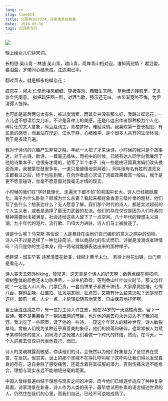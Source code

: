 ```yaml
---
lang: cn
slug: time024
title: 光阴典当行024：诗家清景在新春
date:  2016-05-16
tags: 光阴典当行
---
```

<!-- more -->
![](http://oouh9u8nz.bkt.gdipper.com//time024.jpg)

晚上给女儿们读宋词。

长相思·吴山青 - 林逋
吴山青，越山青，两岸青山相对迎，谁知离别情？
君泪盈，妾泪盈，罗带同心结未成，江边潮已平。

翻过页去，就是柳永的蝶恋花：

蝶恋花 - 柳永
伫倚危楼风细细，望极春愁，黯黯生天际。
草色烟光残照里，无言谁会凭阑意。 
拟把疏狂图一醉，对酒当歌，强乐还无味。
衣带渐宽终不悔，为伊消得人憔悴。

也可能是最后两句太有名，被过度消费，而其实并没有那么好，我跳过蝶恋花，一点儿也不想读给女儿听。不论是音律上的美感，还是传达出作者那种极为个人化、碎片化的文人意象，纵豆蔻词工，青楼梦好，难赋深情。我喜欢第一首长相思，有民歌的感觉，而且站在岸边，江水宁静，心绪难平，是个很多人共有的生命体验。我于是多读几遍。

我对于诗词的兴趣产生非常之晚，年纪一大把了才来读诗。小时候的我只是个故事迷，对于古诗、新诗，一概毫无品味，而初中的时候，已经有达人同学向我展示了他的诗集本子，也很有才情的，他写了半个本子（有一些是由汪国真席娟们改头换面而来，我被蒙在鼓里多年，一直只是傻傻地崇拜着），同年级有名有姓的漂亮女生都看过之后，终于也轮到我，在向作者虚心求证了泡妞效果极其一般后，我于是更不愿意碰诗，丝毫不愿意面对我毫无才情的现实。

小时候的我们在“学好数理化、走遍天下都不怕”的氛围中长大，诗人已经被妖魔化。海子为什么卧轨？顾城为什么杀妻？看起来都好象香港三级片里的题材，他们写了些什么？想表达什么？无人愿意了解。我们那个时代的诗人，都是太过超前的个人主义者，或者是选择了最无力武器的左派。他们的存在仅仅是因为人们朴素的精神需要尚未被满足，社会还给这些人留下了一点空间。八十年代的理想主义浪潮，九十年代的港片、流行歌、TVB大力进驻，诗人们马上被放逐了。

诗是什么呢？马克斯·韦伯说：人是悬挂在由他们自己编织的意义之网中的动物。诗人只不过是选择了一种比较简洁，难以商品化的形式而已。诗就是浪漫或者矫情吗？诗只是你的生活本身，用一两句就能够表达出来的那种样子。

杨巨源 - 城东早春
诗家清景在新春，绿柳才黄半未匀。
若待上林花似锦，出门俱是看花人。

诗人春天去郊外hiking，赞叹道，这天真是个诗人的好天啊：嫩黄点缀在柳枝间，柳树整体的颜色还未匀称净尽，一派生机盈盈。等到香山红叶似火时节，那又怎样呢？一定是人山人海，门票巨贵，一套煎饼果子都要十块钱，大家摩肩接踵，七嘴八舌，群鸦乱噪，狂自拍、狂发朋友圈、狂点赞，又能有什么些意思呢？还是现在这样，超前一点，人少一点，才能轻松随意地赏景，自由惬意地抒怀啊。

富士康连连跳之中，有一位打工诗人许立志，他在24岁的一天跳楼离去，留下一些诗。若不是弟弟看了一期凤凰网的节目，也许他的离去将永远进入不了我的视野。我浏览了一些网页，读了他的一些诗，一窥这个年轻人的精神世界。诗人敏锐单纯，曾被人们视为某种近乎真善美的象征，他们的陨落和破碎，也常常被人为赋予某种特殊的意义，如同海子之死被人们看做一个时代的终结。然而，在今天，一个人的离去仅仅只代表他自己，而已。

诗人的灵魂裸露而敏感，你读他们的诗，会恍然以为他们好象是为了全世界在受苦，在反抗。但其实，世上的那个灵魂不在挣扎呼叫呢？这呼叫让我们得以发现自身的存在，这自身除了感受痛苦，还蕴含着将其征服的潜力，否则伤痛永远不能愈合，理想与现实永远不能缩短分毫的距离。

中国人曾经普遍纠结于理想与现实之间的冲突，而今他们已经逐步适应了种种复杂局面。诗家清景在新春，诗人作为人类的孩子，最早尝试用朴素的语言描述世界的人，仍然住在我们的心里，而我们自己，已经不可逆地成熟了。